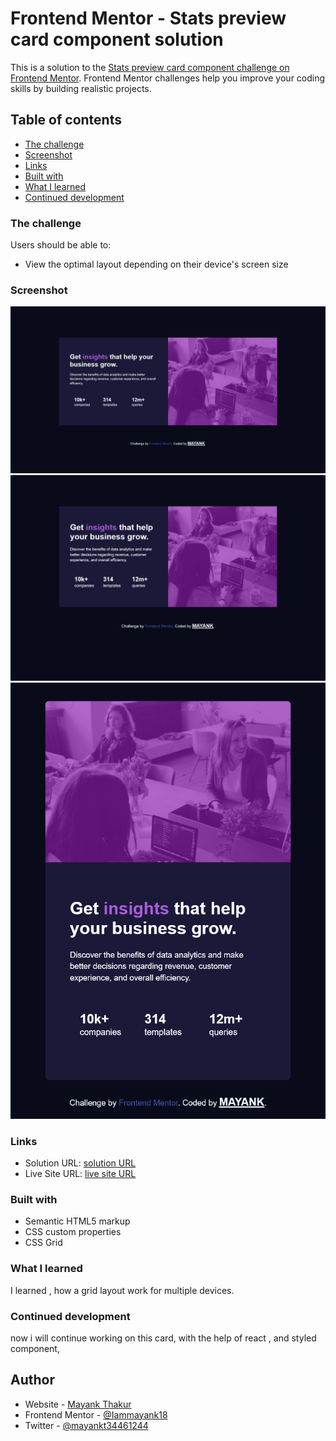 # Frontend Mentor - Stats preview card component solution

This is a solution to the [Stats preview card component challenge on Frontend Mentor](https://www.frontendmentor.io/challenges/stats-preview-card-component-8JqbgoU62). Frontend Mentor challenges help you improve your coding skills by building realistic projects.

## Table of contents

- [The challenge](#the-challenge)
- [Screenshot](#screenshot)
- [Links](#links)
- [Built with](#built-with)
- [What I learned](#what-i-learned)
- [Continued development](#continued-development)

### The challenge

Users should be able to:

- View the optimal layout depending on their device's screen size

### Screenshot

![](./Screenshot.png)
![](./SS2.png)
![](./SS3.png)

### Links

- Solution URL: [solution URL](https://github.com/Iammayank18/Responsive-card)
- Live Site URL: [live site URL](https://responsive-card-jet.vercel.app/)

### Built with

- Semantic HTML5 markup
- CSS custom properties
- CSS Grid

### What I learned

I learned , how a grid layout work for multiple devices.

### Continued development

now i will continue working on this card, with the help of react , and styled component,

## Author

- Website - [Mayank Thakur](https://responsive-card-jet.vercel.app/)
- Frontend Mentor - [@Iammayank18](https://www.frontendmentor.io/profile/Iammayank18)
- Twitter - [@mayankt34461244](https://twitter.com/mayankt34461244)
